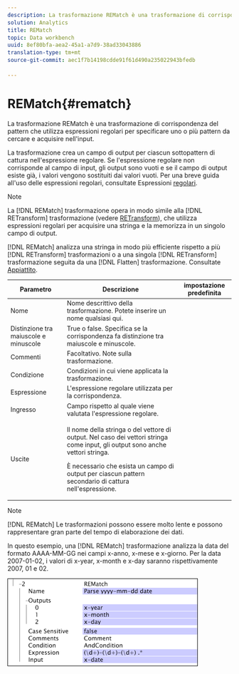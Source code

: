 ```yaml
---
description: La trasformazione REMatch è una trasformazione di corrispondenza del pattern che utilizza espressioni regolari per specificare uno o più pattern da cercare e acquisire nell'input.
solution: Analytics
title: REMatch
topic: Data workbench
uuid: 8ef80bfa-aea2-45a1-a7d9-38ad33043886
translation-type: tm+mt
source-git-commit: aec1f7b14198cdde91f61d490a235022943bfedb

---
```



# REMatch{#rematch}

La trasformazione REMatch è una trasformazione di corrispondenza del pattern che utilizza espressioni regolari per specificare uno o più pattern da cercare e acquisire nell&#39;input.

La trasformazione crea un campo di output per ciascun sottopattern di cattura nell&#39;espressione regolare. Se l&#39;espressione regolare non corrisponde al campo di input, gli output sono vuoti e se il campo di output esiste già, i valori vengono sostituiti dai valori vuoti. Per una breve guida all&#39;uso delle espressioni regolari, consultate Espressioni [regolari](../../../../../home/c-dataset-const-proc/c-reg-exp.md#concept-070077baa419475094ef0469e92c5b9c).

>[!NOTE]
>
>La [!DNL REMatch] trasformazione opera in modo simile alla [!DNL RETransform] trasformazione (vedere [RETransform](../../../../../home/c-dataset-const-proc/c-data-trans/c-transf-types/c-standard-transf/c-retransform.md#concept-23f80aa0bc204565b337e5c4931f6a74)), che utilizza espressioni regolari per acquisire una stringa e la memorizza in un singolo campo di output.

[!DNL REMatch] analizza una stringa in modo più efficiente rispetto a più [!DNL RETransform] trasformazioni o a una singola [!DNL RETransform] trasformazione seguita da una [!DNL Flatten] trasformazione. Consultate [Appiattito](../../../../../home/c-dataset-const-proc/c-data-trans/c-transf-types/c-standard-transf/c-flatten.md#concept-7acd351a6d2444bd960ca412ae3333ce).

<table id="table_7077578512B249E986BC79AE770CBD9A"> 
 <thead> 
  <tr> 
   <th colname="col1" class="entry"> Parametro </th> 
   <th colname="col2" class="entry"> Descrizione </th> 
   <th colname="col3" class="entry"> impostazione predefinita </th> 
  </tr> 
 </thead>
 <tbody> 
  <tr> 
   <td colname="col1"> Nome </td> 
   <td colname="col2"> Nome descrittivo della trasformazione. Potete inserire un nome qualsiasi qui. </td> 
   <td colname="col3"></td> 
  </tr> 
  <tr> 
   <td colname="col1"> Distinzione tra maiuscole e minuscole </td> 
   <td colname="col2"> True o false. Specifica se la corrispondenza fa distinzione tra maiuscole e minuscole. </td> 
   <td colname="col3"></td> 
  </tr> 
  <tr> 
   <td colname="col1"> Commenti </td> 
   <td colname="col2"> Facoltativo. Note sulla trasformazione. </td> 
   <td colname="col3"></td> 
  </tr> 
  <tr> 
   <td colname="col1"> Condizione </td> 
   <td colname="col2"> Condizioni in cui viene applicata la trasformazione. </td> 
   <td colname="col3"></td> 
  </tr> 
  <tr> 
   <td colname="col1"> Espressione </td> 
   <td colname="col2"> L'espressione regolare utilizzata per la corrispondenza. </td> 
   <td colname="col3"></td> 
  </tr> 
  <tr> 
   <td colname="col1"> Ingresso </td> 
   <td colname="col2"> Campo rispetto al quale viene valutata l'espressione regolare. </td> 
   <td colname="col3"></td> 
  </tr> 
  <tr> 
   <td colname="col1"> Uscite </td> 
   <td colname="col2"> <p>Il nome della stringa o del vettore di output. Nel caso dei vettori stringa come input, gli output sono anche vettori stringa. </p> <p> È necessario che esista un campo di output per ciascun pattern secondario di cattura nell'espressione. </p> </td> 
   <td colname="col3"></td> 
  </tr> 
 </tbody> 
</table>

>[!NOTE]
>
>[!DNL REMatch] Le trasformazioni possono essere molto lente e possono rappresentare gran parte del tempo di elaborazione dei dati.

In questo esempio, una [!DNL REMatch] trasformazione analizza la data del formato AAAA-MM-GG nei campi x-anno, x-mese e x-giorno. Per la data 2007-01-02, i valori di x-year, x-month e x-day saranno rispettivamente 2007, 01 e 02.

![](assets/cfg_TransformationType_REMatch.png)


